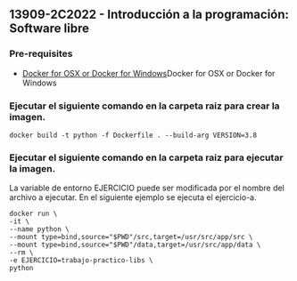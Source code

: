 ## 13909-2C2022 - Introducción a la programación: Software libre

### Pre-requisites

* [Docker for OSX or Docker for Windows](https://www.docker.com/products/docker)Docker for OSX or Docker for Windows

### Ejecutar el siguiente comando en la carpeta raiz para crear la imagen.

```console
docker build -t python -f Dockerfile . --build-arg VERSION=3.8
```

### Ejecutar el siguiente comando en la carpeta raiz para ejecutar la imagen.

La variable de entorno EJERCICIO puede ser modificada por el nombre del archivo a ejecutar. En el siguiente ejemplo se ejecuta el ejercicio-a.

```console
docker run \
-it \
--name python \
--mount type=bind,source="$PWD"/src,target=/usr/src/app/src \
--mount type=bind,source="$PWD"/data,target=/usr/src/app/data \
--rm \
-e EJERCICIO=trabajo-practico-libs \
python
```